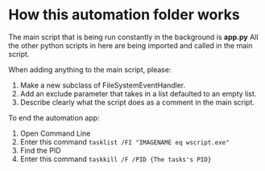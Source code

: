 How this automation folder works
========================
The main script that is being run constantly in the background is **app.py**
All the other python scripts in here are being imported and called in the main script.

When adding anything to the main script, please:
1. Make a new subclass of FileSystemEventHandler.
2. Add an exclude parameter that takes in a list defaulted to an empty list.
3. Describe clearly what the script does as a comment in the main script.

To end the automation app:
1. Open Command Line
2. Enter this command ```tasklist /FI "IMAGENAME eq wscript.exe"```
3. Find the PID
4. Enter this command ```taskkill /F /PID {The tasks's PID}```